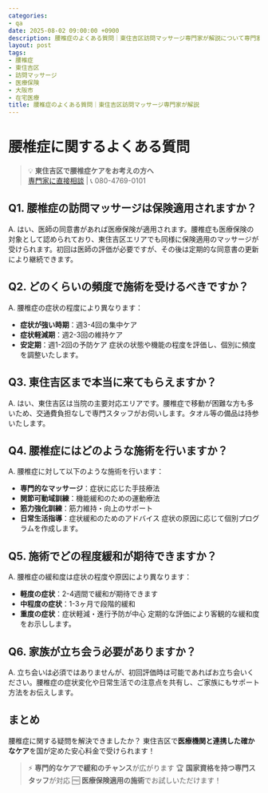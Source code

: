 ```yaml
---
categories:
- qa
date: 2025-08-02 09:00:00 +0900
description: 腰椎症のよくある質問｜東住吉区訪問マッサージ専門家が解説について専門家が解説。腰椎症でお困りの東住吉区の方へ、医療保険適用の訪問マッサージで症状改善をサポートします。
layout: post
tags:
- 腰椎症
- 東住吉区
- 訪問マッサージ
- 医療保険
- 大阪市
- 在宅医療
title: 腰椎症のよくある質問｜東住吉区訪問マッサージ専門家が解説
---
```



# 腰椎症に関するよくある質問

> 💡 **東住吉区で腰椎症ケアをお考えの方へ**  
> [専門家に直接相談](https://peraichi.com/landing_pages/view/himawari-massage/) | 📞 080-4769-0101

## Q1. 腰椎症の訪問マッサージは保険適用されますか？
A. はい、医師の同意書があれば医療保険が適用されます。腰椎症も医療保険の対象として認められており、東住吉区エリアでも同様に保険適用のマッサージが受けられます。初回は医師の評価が必要ですが、その後は定期的な同意書の更新により継続できます。

## Q2. どのくらいの頻度で施術を受けるべきですか？
A. 腰椎症の症状の程度により異なります：
- **症状が強い時期**：週3-4回の集中ケア
- **症状軽減期**：週2-3回の維持ケア
- **安定期**：週1-2回の予防ケア
症状の状態や機能の程度を評価し、個別に頻度を調整いたします。

## Q3. 東住吉区まで本当に来てもらえますか？
A. はい、東住吉区は当院の主要対応エリアです。腰椎症で移動が困難な方も多いため、交通費負担なしで専門スタッフがお伺いします。タオル等の備品は持参いたします。

## Q4. 腰椎症にはどのような施術を行いますか？
A. 腰椎症に対して以下のような施術を行います：
- **専門的なマッサージ**：症状に応じた手技療法
- **関節可動域訓練**：機能緩和のための運動療法
- **筋力強化訓練**：筋力維持・向上のサポート
- **日常生活指導**：症状緩和のためのアドバイス
症状の原因に応じて個別プログラムを作成します。

## Q5. 施術でどの程度緩和が期待できますか？
A. 腰椎症の緩和度は症状の程度や原因により異なります：
- **軽度の症状**：2-4週間で緩和が期待できます
- **中程度の症状**：1-3ヶ月で段階的緩和
- **重度の症状**：症状軽減・進行予防が中心
定期的な評価により客観的な緩和度をお示しします。

## Q6. 家族が立ち会う必要がありますか？
A. 立ち会いは必須ではありませんが、初回評価時は可能であればお立ち会いください。腰椎症の症状変化や日常生活での注意点を共有し、ご家族にもサポート方法をお伝えします。

## まとめ
腰椎症に関する疑問を解決できましたか？
東住吉区で**医療機関と連携した確かなケア**を国が定めた安心料金で受けられます！

> ⚡ **専門的なケアで緩和のチャンス**が広がります
> 🏆 **国家資格を持つ専門スタッフ**が対応
> 🆓 **医療保険適用の施術**でお試しいただけます！

